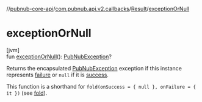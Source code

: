 //[pubnub-core-api](../../../index.md)/[com.pubnub.api.v2.callbacks](../index.md)/[Result](index.md)/[exceptionOrNull](exception-or-null.md)

# exceptionOrNull

[jvm]\
fun [exceptionOrNull](exception-or-null.md)(): [PubNubException](../../com.pubnub.api/-pub-nub-exception/index.md)?

Returns the encapsulated [PubNubException](../../com.pubnub.api/-pub-nub-exception/index.md) exception if this instance represents [failure](is-failure.md) or `null` if it is [success](is-success.md).

This function is a shorthand for `fold(onSuccess = { null }, onFailure = { it })` (see [fold](https://kotlinlang.org/api/latest/jvm/stdlib/kotlin/index.html)).
